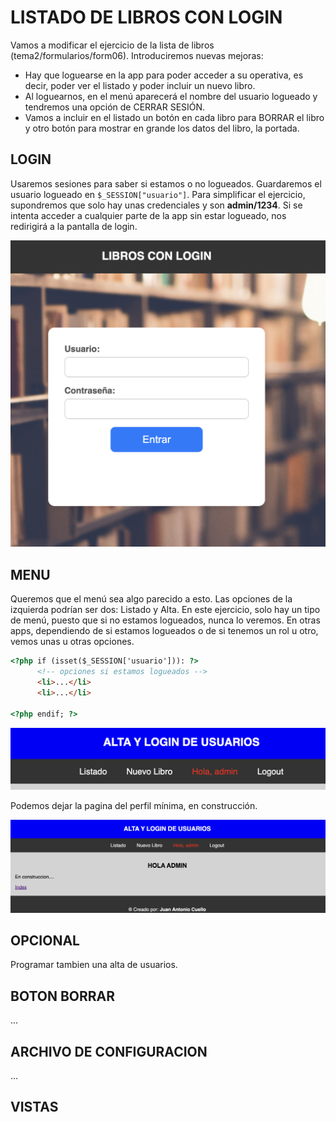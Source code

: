 # LISTADO DE LIBROS CON LOGIN  

Vamos a modificar el ejercicio de la lista de libros (tema2/formularios/form06). Introduciremos nuevas mejoras:

- Hay que loguearse en la app para poder acceder a su operativa, es decir, poder ver el listado y poder incluir un nuevo libro. 
- Al loguearnos, en el menú aparecerá el nombre del usuario logueado y tendremos una opción de CERRAR SESIÓN.
- Vamos a incluir en el listado un botón en cada libro para BORRAR el libro y otro botón para mostrar en grande los datos del libro, la portada. 


## LOGIN
Usaremos sesiones para saber si estamos o no logueados. Guardaremos el usuario logueado en `$_SESSION["usuario"]`. Para simplificar el ejercicio, supondremos que solo hay unas credenciales y son **admin/1234**. Si se intenta acceder a cualquier parte de la app sin estar logueado, nos redirigirá a la pantalla de login.

![menu_sin_login](./imagenes/login.png)


## MENU
Queremos que el menú sea algo parecido a esto. Las opciones de la izquierda podrían ser dos: Listado y Alta. En este ejercicio, solo hay un tipo de menú, puesto que si no estamos logueados, nunca lo veremos. En otras apps, dependiendo de si estamos logueados o de si tenemos un rol u otro, vemos unas u otras opciones. 

```html
<?php if (isset($_SESSION['usuario'])): ?>
      <!-- opciones si estamos logueados --> 
      <li>...</li>
      <li>...</li>
    
<?php endif; ?>
```

![menu_con_login](./imagenes/menu.png)

Podemos dejar la pagina del perfil mínima, en construcción.

![menu_con_login](./imagenes/perfil.png)


## OPCIONAL
Programar tambien una alta de usuarios. 

## BOTON BORRAR
...

## ARCHIVO DE CONFIGURACION
...



## VISTAS

